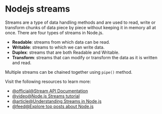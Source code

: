 # Nodejs streams

Streams are a type of data handling methods and are used to read, write or transform chunks of data piece by piece without keeping it in memory all at once. There are four types of streams in Node.js.

- **Readable**: streams from which data can be read.
- **Writable**: streams to which we can write data.
- **Duplex**: streams that are both Readable and Writable.
- **Transform**: streams that can modify or transform the data as it is written and read.

Multiple streams can be chained together using `pipe()` method.

Visit the following resources to learn more:

- [@official@Stream API Documentation](https://nodejs.org/api/stream.html)
- [@video@Node.js Streams tutorial](https://www.youtube.com/watch?v=GlybFFMXXmQ)
- [@article@Understanding Streams in Node.js](https://nodesource.com/blog/understanding-streams-in-nodejs)
- [@feed@Explore top posts about Node.js](https://app.daily.dev/tags/nodejs?ref=roadmapsh)

